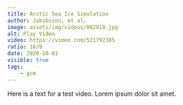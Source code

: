 ```yaml
---
title: Arctic Sea Ice Simulation
author: Jakobsson, et al.
image: assets/img/videos/082818.jpg
alt: Play Video
video: https://vimeo.com/521792385
ratio: 16/9
date: 2020-10-01
visible: true
tags:
    - gcm
---
```

Here is a text for a test video. Lorem ipsum dolor sit amet.
